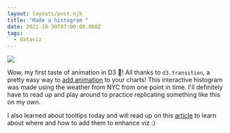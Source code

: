 ```yaml
---
layout: layouts/post.njk
title: "Made a histogram "
date: 2021-10-30T07:00:00.000Z
tags:
  - dataviz
---
```

![](/images/uploads/histogram-2.gif)

Wow, my first taste of animation in D3 🥳! All thanks to `d3.transition`, a pretty easy way to [add animation](https://github.com/d3/d3-transition) to your charts! This interactive histogram was made using the weather from NYC from one point in time. I'll definitely have to read up and play around to practice replicating something like this on my own. 

I also learned about tooltips today and will read up on this [article](https://wattenberger.com/blog/d3-interactive-charts) to learn about where and how to add them to enhance viz :)